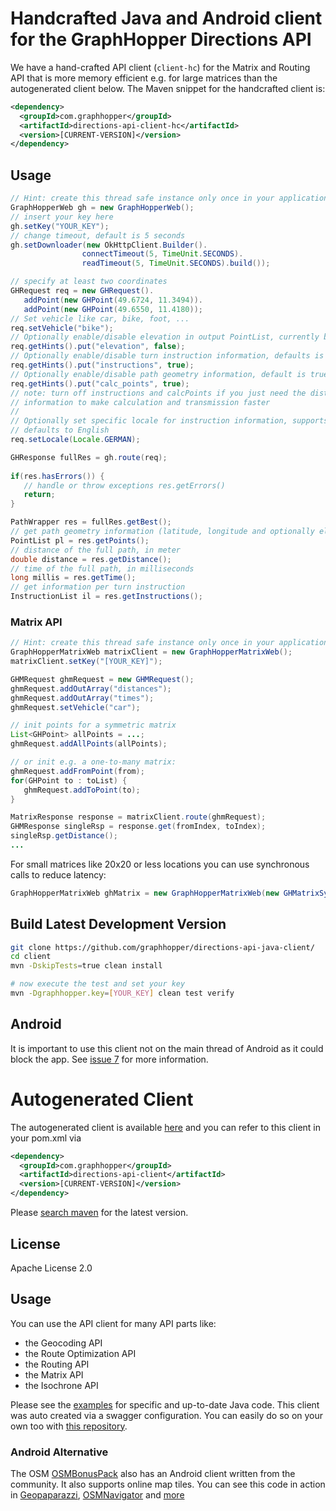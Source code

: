 # Handcrafted Java and Android client for the GraphHopper Directions API

We have a hand-crafted API client (`client-hc`) for the Matrix and Routing API that is more memory efficient e.g. for large matrices
than the autogenerated client below. The Maven snippet for the handcrafted client is:

```xml
<dependency>
  <groupId>com.graphhopper</groupId>
  <artifactId>directions-api-client-hc</artifactId>
  <version>[CURRENT-VERSION]</version>
</dependency>
```

## Usage

```java
// Hint: create this thread safe instance only once in your application to allow the underlying library to cache the costly initial https handshake
GraphHopperWeb gh = new GraphHopperWeb();
// insert your key here
gh.setKey("YOUR_KEY");
// change timeout, default is 5 seconds
gh.setDownloader(new OkHttpClient.Builder().
                connectTimeout(5, TimeUnit.SECONDS).
                readTimeout(5, TimeUnit.SECONDS).build());

// specify at least two coordinates
GHRequest req = new GHRequest().
   addPoint(new GHPoint(49.6724, 11.3494)).
   addPoint(new GHPoint(49.6550, 11.4180));
// Set vehicle like car, bike, foot, ...
req.setVehicle("bike");
// Optionally enable/disable elevation in output PointList, currently bike and foot support elevation, default is false
req.getHints().put("elevation", false);
// Optionally enable/disable turn instruction information, defaults is true
req.getHints().put("instructions", true);
// Optionally enable/disable path geometry information, default is true
req.getHints().put("calc_points", true);
// note: turn off instructions and calcPoints if you just need the distance or time 
// information to make calculation and transmission faster
//
// Optionally set specific locale for instruction information, supports already over 25 languages,
// defaults to English
req.setLocale(Locale.GERMAN);

GHResponse fullRes = gh.route(req);
        
if(res.hasErrors()) {
   // handle or throw exceptions res.getErrors()
   return;
}

PathWrapper res = fullRes.getBest();
// get path geometry information (latitude, longitude and optionally elevation)
PointList pl = res.getPoints();
// distance of the full path, in meter
double distance = res.getDistance();
// time of the full path, in milliseconds
long millis = res.getTime();
// get information per turn instruction
InstructionList il = res.getInstructions();
```

### Matrix API

```java
// Hint: create this thread safe instance only once in your application to allow the underlying library to cache the costly initial https handshake
GraphHopperMatrixWeb matrixClient = new GraphHopperMatrixWeb();
matrixClient.setKey("[YOUR_KEY]");

GHMRequest ghmRequest = new GHMRequest();
ghmRequest.addOutArray("distances");
ghmRequest.addOutArray("times");
ghmRequest.setVehicle("car");

// init points for a symmetric matrix
List<GHPoint> allPoints = ...;
ghmRequest.addAllPoints(allPoints);

// or init e.g. a one-to-many matrix:
ghmRequest.addFromPoint(from);
for(GHPoint to : toList) {
   ghmRequest.addToPoint(to);
}

MatrixResponse response = matrixClient.route(ghmRequest);
GHMResponse singleRsp = response.get(fromIndex, toIndex);
singleRsp.getDistance();
...
```

For small matrices like 20x20 or less locations you can use synchronous calls to reduce latency:

```java
GraphHopperMatrixWeb ghMatrix = new GraphHopperMatrixWeb(new GHMatrixSyncRequester());
```

## Build Latest Development Version

```bash
git clone https://github.com/graphhopper/directions-api-java-client/
cd client
mvn -DskipTests=true clean install

# now execute the test and set your key
mvn -Dgraphhopper.key=[YOUR_KEY] clean test verify
```

## Android 

It is important to use this client not on the main thread of Android as it could block the app. 
See [issue 7](https://github.com/graphhopper/directions-api-java-client/issues/7) for more information.

# Autogenerated Client

The autogenerated client is available [here](https://github.com/graphhopper/directions-api-clients) and you can refer to this client in your pom.xml via
```xml
<dependency>
  <groupId>com.graphhopper</groupId>
  <artifactId>directions-api-client</artifactId>
  <version>[CURRENT-VERSION]</version>
</dependency>
```

Please [search maven](https://search.maven.org/#search%7Cga%7C1%7Cdirections-api-client-parent) for the latest version.

## License

Apache License 2.0

## Usage

You can use the API client for many API parts like:

 * the Geocoding API
 * the Route Optimization API
 * the Routing API
 * the Matrix API
 * the Isochrone API
 
Please see the [examples](https://github.com/graphhopper/directions-api-java-client/tree/master/client-examples/src/main/java/com/graphhopper/directions/api/examples) for specific and up-to-date Java code. This client was auto created via a swagger configuration. You can easily do so on your own too with [this repository](https://github.com/graphhopper/directions-api-clients).

### Android Alternative

The OSM [OSMBonusPack](https://github.com/MKergall/osmbonuspack/wiki/Tutorial_1) also has
an Android client written from the community. It also supports 
online map tiles. You can see this code in action in 
[Geopaparazzi](http://geopaparazzi.github.io/geopaparazzi/), 
[OSMNavigator](https://github.com/MKergall/osmbonuspack/wiki/OSMNavigator) and [more](https://github.com/geopaparazzi/geopaparazzi/wiki/Projects-Using-It)
